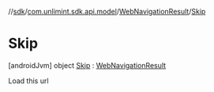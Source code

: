 //[sdk](../../../../index.md)/[com.unlimint.sdk.api.model](../../index.md)/[WebNavigationResult](../index.md)/[Skip](index.md)



# Skip  
 [androidJvm] object [Skip](index.md) : [WebNavigationResult](../index.md)

Load this url

   

